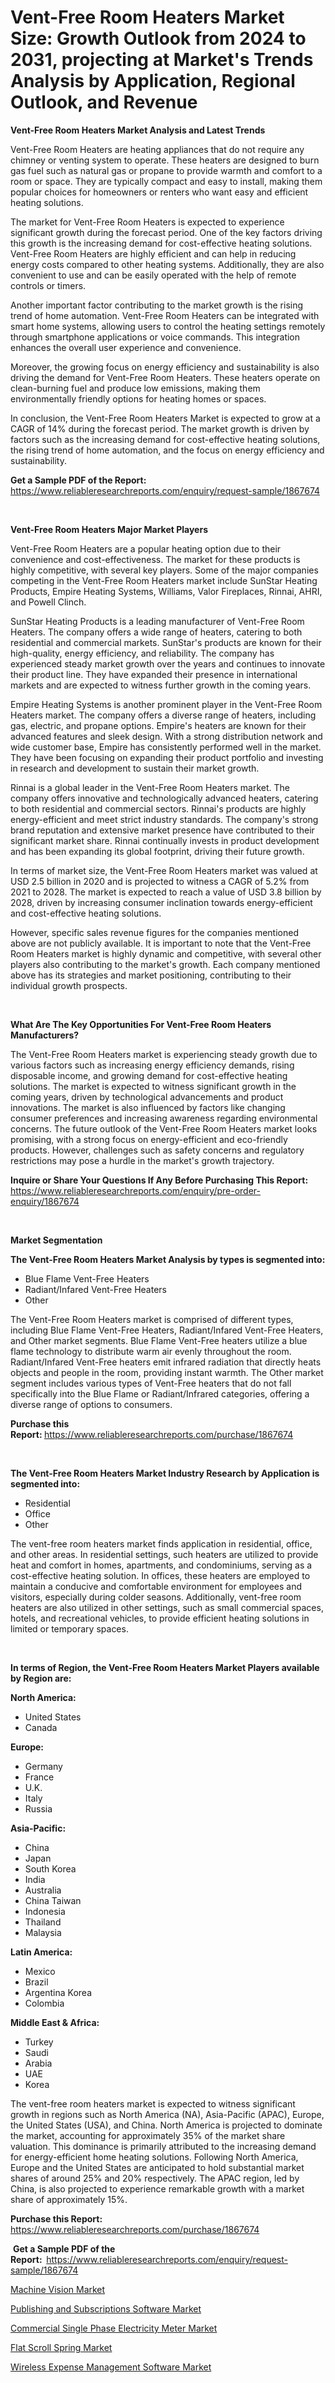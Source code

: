 <p><h1>Vent-Free Room Heaters Market Size: Growth Outlook from 2024 to 2031, projecting at Market's Trends Analysis by Application, Regional Outlook, and Revenue</h1></p><p><strong>Vent-Free Room Heaters Market Analysis and Latest Trends</strong></p>
<p><p>Vent-Free Room Heaters are heating appliances that do not require any chimney or venting system to operate. These heaters are designed to burn gas fuel such as natural gas or propane to provide warmth and comfort to a room or space. They are typically compact and easy to install, making them popular choices for homeowners or renters who want easy and efficient heating solutions.</p><p>The market for Vent-Free Room Heaters is expected to experience significant growth during the forecast period. One of the key factors driving this growth is the increasing demand for cost-effective heating solutions. Vent-Free Room Heaters are highly efficient and can help in reducing energy costs compared to other heating systems. Additionally, they are also convenient to use and can be easily operated with the help of remote controls or timers.</p><p>Another important factor contributing to the market growth is the rising trend of home automation. Vent-Free Room Heaters can be integrated with smart home systems, allowing users to control the heating settings remotely through smartphone applications or voice commands. This integration enhances the overall user experience and convenience.</p><p>Moreover, the growing focus on energy efficiency and sustainability is also driving the demand for Vent-Free Room Heaters. These heaters operate on clean-burning fuel and produce low emissions, making them environmentally friendly options for heating homes or spaces.</p><p>In conclusion, the Vent-Free Room Heaters Market is expected to grow at a CAGR of 14% during the forecast period. The market growth is driven by factors such as the increasing demand for cost-effective heating solutions, the rising trend of home automation, and the focus on energy efficiency and sustainability.</p></p>
<p><strong>Get a Sample PDF of the Report:&nbsp;</strong> <a href="https://www.reliableresearchreports.com/enquiry/request-sample/1867674">https://www.reliableresearchreports.com/enquiry/request-sample/1867674</a></p>
<p>&nbsp;</p>
<p><strong>Vent-Free Room Heaters Major Market Players</strong></p>
<p><p>Vent-Free Room Heaters are a popular heating option due to their convenience and cost-effectiveness. The market for these products is highly competitive, with several key players. Some of the major companies competing in the Vent-Free Room Heaters market include SunStar Heating Products, Empire Heating Systems, Williams, Valor Fireplaces, Rinnai, AHRI, and Powell Clinch.</p><p>SunStar Heating Products is a leading manufacturer of Vent-Free Room Heaters. The company offers a wide range of heaters, catering to both residential and commercial markets. SunStar's products are known for their high-quality, energy efficiency, and reliability. The company has experienced steady market growth over the years and continues to innovate their product line. They have expanded their presence in international markets and are expected to witness further growth in the coming years.</p><p>Empire Heating Systems is another prominent player in the Vent-Free Room Heaters market. The company offers a diverse range of heaters, including gas, electric, and propane options. Empire's heaters are known for their advanced features and sleek design. With a strong distribution network and wide customer base, Empire has consistently performed well in the market. They have been focusing on expanding their product portfolio and investing in research and development to sustain their market growth.</p><p>Rinnai is a global leader in the Vent-Free Room Heaters market. The company offers innovative and technologically advanced heaters, catering to both residential and commercial sectors. Rinnai's products are highly energy-efficient and meet strict industry standards. The company's strong brand reputation and extensive market presence have contributed to their significant market share. Rinnai continually invests in product development and has been expanding its global footprint, driving their future growth.</p><p>In terms of market size, the Vent-Free Room Heaters market was valued at USD 2.5 billion in 2020 and is projected to witness a CAGR of 5.2% from 2021 to 2028. The market is expected to reach a value of USD 3.8 billion by 2028, driven by increasing consumer inclination towards energy-efficient and cost-effective heating solutions.</p><p>However, specific sales revenue figures for the companies mentioned above are not publicly available. It is important to note that the Vent-Free Room Heaters market is highly dynamic and competitive, with several other players also contributing to the market's growth. Each company mentioned above has its strategies and market positioning, contributing to their individual growth prospects.</p></p>
<p>&nbsp;</p>
<p><strong>What Are The Key Opportunities For Vent-Free Room Heaters Manufacturers?</strong></p>
<p><p>The Vent-Free Room Heaters market is experiencing steady growth due to various factors such as increasing energy efficiency demands, rising disposable income, and growing demand for cost-effective heating solutions. The market is expected to witness significant growth in the coming years, driven by technological advancements and product innovations. The market is also influenced by factors like changing consumer preferences and increasing awareness regarding environmental concerns. The future outlook of the Vent-Free Room Heaters market looks promising, with a strong focus on energy-efficient and eco-friendly products. However, challenges such as safety concerns and regulatory restrictions may pose a hurdle in the market's growth trajectory.</p></p>
<p><strong>Inquire or Share Your Questions If Any Before Purchasing This Report:</strong> <a href="https://www.reliableresearchreports.com/enquiry/pre-order-enquiry/1867674">https://www.reliableresearchreports.com/enquiry/pre-order-enquiry/1867674</a></p>
<p>&nbsp;</p>
<p><strong>Market Segmentation</strong></p>
<p><strong>The Vent-Free Room Heaters Market Analysis by types is segmented into:</strong></p>
<p><ul><li>Blue Flame Vent-Free Heaters</li><li>Radiant/Infared Vent-Free Heaters</li><li>Other</li></ul></p>
<p><p>The Vent-Free Room Heaters market is comprised of different types, including Blue Flame Vent-Free Heaters, Radiant/Infared Vent-Free Heaters, and Other market segments. Blue Flame Vent-Free heaters utilize a blue flame technology to distribute warm air evenly throughout the room. Radiant/Infared Vent-Free heaters emit infrared radiation that directly heats objects and people in the room, providing instant warmth. The Other market segment includes various types of Vent-Free heaters that do not fall specifically into the Blue Flame or Radiant/Infrared categories, offering a diverse range of options to consumers.</p></p>
<p><strong>Purchase this Report:&nbsp;</strong><a href="https://www.reliableresearchreports.com/purchase/1867674">https://www.reliableresearchreports.com/purchase/1867674</a></p>
<p>&nbsp;</p>
<p><strong>The Vent-Free Room Heaters Market Industry Research by Application is segmented into:</strong></p>
<p><ul><li>Residential</li><li>Office</li><li>Other</li></ul></p>
<p><p>The vent-free room heaters market finds application in residential, office, and other areas. In residential settings, such heaters are utilized to provide heat and comfort in homes, apartments, and condominiums, serving as a cost-effective heating solution. In offices, these heaters are employed to maintain a conducive and comfortable environment for employees and visitors, especially during colder seasons. Additionally, vent-free room heaters are also utilized in other settings, such as small commercial spaces, hotels, and recreational vehicles, to provide efficient heating solutions in limited or temporary spaces.</p></p>
<p>&nbsp;</p>
<p><strong>In terms of Region, the Vent-Free Room Heaters Market Players available by Region are:</strong></p>
<p>
    <p> <strong> North America: </strong>
        <ul>
            <li>United States</li>
            <li>Canada</li>
        </ul>
        </p> 
    <p> <strong> Europe: </strong>
        <ul>
            <li>Germany</li>
            <li>France</li>
            <li>U.K.</li>
            <li>Italy</li>
            <li>Russia</li>
        </ul>
        </p> 
    <p> <strong> Asia-Pacific: </strong>
        <ul>
            <li>China</li>
            <li>Japan</li>
            <li>South Korea</li>
            <li>India</li>
            <li>Australia</li>
            <li>China Taiwan</li>
            <li>Indonesia</li>
            <li>Thailand</li>
            <li>Malaysia</li>
        </ul>
        </p> 
    <p> <strong> Latin America: </strong>
        <ul>
            <li>Mexico</li>
            <li>Brazil</li>
            <li>Argentina Korea</li>
            <li>Colombia</li>
        </ul>
        </p> 
    <p> <strong> Middle East & Africa: </strong>
        <ul>
            <li>Turkey</li>
            <li>Saudi</li>
            <li>Arabia</li>
            <li>UAE</li>
            <li>Korea</li>
        </ul>
    </p>
    </p>
<p><p>The vent-free room heaters market is expected to witness significant growth in regions such as North America (NA), Asia-Pacific (APAC), Europe, the United States (USA), and China. North America is projected to dominate the market, accounting for approximately 35% of the market share valuation. This dominance is primarily attributed to the increasing demand for energy-efficient home heating solutions. Following North America, Europe and the United States are anticipated to hold substantial market shares of around 25% and 20% respectively. The APAC region, led by China, is also projected to experience remarkable growth with a market share of approximately 15%.</p></p>
<p><strong>Purchase this Report: </strong><a href="https://www.reliableresearchreports.com/purchase/1867674">https://www.reliableresearchreports.com/purchase/1867674</a></p>
<p>&nbsp;<strong>Get a Sample PDF of the Report:&nbsp;&nbsp;</strong><a href="https://www.reliableresearchreports.com/enquiry/request-sample/1867674">https://www.reliableresearchreports.com/enquiry/request-sample/1867674</a></p>
<p><strong></strong></p>
<p><p><a href="https://medium.com/@ginawindler1965/machine-vision-market-the-key-to-successful-business-strategy-forecast-till-2030-ecef55d3866a">Machine Vision Market</a></p><p><a href="https://medium.com/@ginawindler1965/publishing-and-subscriptions-software-market-comprehensive-assessment-by-type-application-and-3b7a2ae8980f">Publishing and Subscriptions Software Market</a></p><p><a href="https://github.com/Chiragrp23/Market-Research-Report-List-2/blob/main/commercial-single-phase-electricity-meter-market.md">Commercial Single Phase Electricity Meter Market</a></p><p><a href="https://github.com/Chiragrp22/Market-Research-Report-List-2/blob/main/flat-scroll-spring-market.md">Flat Scroll Spring Market</a></p><p><a href="https://medium.com/@ginawindler1965/wireless-expense-management-software-nbsp-market-focuses-on-market-share-size-and-projected-2fd72df72c10">Wireless Expense Management Software Market</a></p></p>